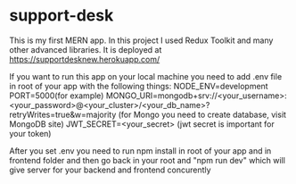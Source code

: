 # support-desk
This is my first MERN app. In this project I used Redux Toolkit and many other advanced libraries. It is deployed at https://supportdesknew.herokuapp.com/

If you want to run this app on your local machine you need to add .env file in root of your app with the following things:
NODE_ENV=development
PORT=5000(for example)
MONGO_URI=mongodb+srv://<your_username>:<your_password>@<your_cluster>/<your_db_name>?retryWrites=true&w=majority
(for Mongo you need to create database, visit MongoDB site)
JWT_SECRET=<your_secret>
(jwt secret is important for your token)

After you set .env you need to run npm install in root of your app and in frontend folder and then go back in your root and "npm run dev" which will give server for your backend and frontend concurently
